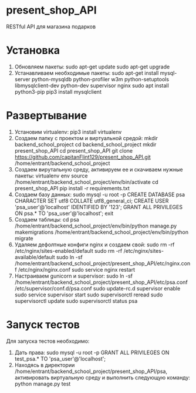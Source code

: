 # present_shop_API
RESTful API для магазина подарков
# Установка
1) Обновляем пакеты:
    sudo apt-get update
    sudo apt-get upgrade
2) Устанавливаем необходимые пакеты:
    sudo apt-get install mysql-server python-mysqldb python-profiler w3m python-setuptools libmysqlclient-dev python-dev supervisor nginx
    sudo apt install python3-pip
    pip3 install mysqlclient
# Развертывание
1) Установим virtualenv:
    pip3 install virtualenv
2) Создаем папку с проектом и виртуальной средой:
    mkdir backend_school_project
    cd backend_school_project
    mkdir present_shop_API
    cd present_shop_API
    git clone https://github.com/capitanFlint129/present_shop_API.git /home/entrant/backend_school_project
3) Создаем вирутальную среду, активируем ее и скачиваем нужные пакеты:
    virtualenv env
    source /home/entrant/backend_school_project/env/bin/activate
    cd present_shop_API
    pip install -r requirements.txt
4) Создаем базу данных:
    sudo mysql -u root -p
    CREATE DATABASE psa CHARACTER SET utf8 COLLATE utf8_general_ci;
    CREATE USER 'psa_user'@'localhost' IDENTIFIED BY '123';
    GRANT ALL PRIVILEGES ON psa.* TO 'psa_user'@'localhost';
    exit
5) Создаем таблицы:
    cd psa
    /home/entrant/backend_school_project/env/bin/python manage.py makemigrations
    /home/entrant/backend_school_project/env/bin/python migrate
6) Удаляем дефолтные конфиги nginx и создаем свой:
    sudo rm -rf /etc/nginx/sites-enabled/default
    sudo rm -rf /etc/nginx/sites-available/default
    sudo ln -sf /home/entrant/backend_school_project/present_shop_API/etc/nginx.conf  /etc/nginx/nginx.conf
    sudo service nginx restart
7) Настраиваем gunicorn и supervisor:
    sudo ln -sf /home/entrant/backend_school_project/present_shop_API/etc/psa.conf /etc/supervisor/conf.d/psa.conf
    sudo update-rc.d supervisor enable
    sudo service supervisor start
    sudo supervisorctl reread
    sudo supervisorctl update
    sudo supervisorctl status psa
# Запуск тестов
Для запуска тестов необходимо:
1) Дать права:
    sudo mysql -u root -p
    GRANT ALL PRIVILEGES ON test_psa.* TO 'psa_user'@'localhost';
2) Находясь в директории /home/entrant/backend_school_project/present_shop_API/psa, активировать виртуальную среду и выполнить следующую команду:
    python manage.py test
